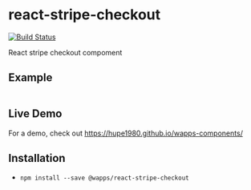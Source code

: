 # react-stripe-checkout
[![Build Status](https://travis-ci.org/hupe1980/wapps-components.svg?branch=master)](https://travis-ci.org/hupe1980/wapps-components)

React stripe checkout compoment

## Example
```js

```

## Live Demo
For a demo, check out https://hupe1980.github.io/wapps-components/

## Installation
- `npm install --save @wapps/react-stripe-checkout`
